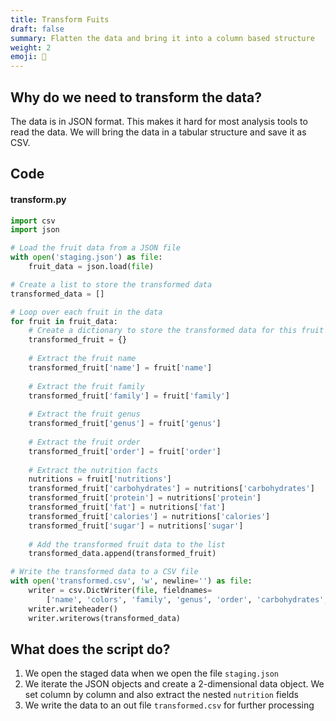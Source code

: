 ```yaml
---
title: Transform Fuits
draft: false
summary: Flatten the data and bring it into a column based structure
weight: 2
emoji: 🎰
---
```


## Why do we need to transform the data?
The data is in JSON format. This makes it hard for most analysis tools to read the data. We will bring the data in a tabular structure and save it as CSV.


## Code

#### transform.py
```python {.codeblock}
import csv
import json

# Load the fruit data from a JSON file
with open('staging.json') as file:
    fruit_data = json.load(file)

# Create a list to store the transformed data
transformed_data = []

# Loop over each fruit in the data
for fruit in fruit_data:
    # Create a dictionary to store the transformed data for this fruit
    transformed_fruit = {}
    
    # Extract the fruit name
    transformed_fruit['name'] = fruit['name']
    
    # Extract the fruit family
    transformed_fruit['family'] = fruit['family']
    
    # Extract the fruit genus
    transformed_fruit['genus'] = fruit['genus']
    
    # Extract the fruit order
    transformed_fruit['order'] = fruit['order']
        
    # Extract the nutrition facts
    nutritions = fruit['nutritions']
    transformed_fruit['carbohydrates'] = nutritions['carbohydrates']
    transformed_fruit['protein'] = nutritions['protein']
    transformed_fruit['fat'] = nutritions['fat']
    transformed_fruit['calories'] = nutritions['calories']
    transformed_fruit['sugar'] = nutritions['sugar']
    
    # Add the transformed fruit data to the list
    transformed_data.append(transformed_fruit)

# Write the transformed data to a CSV file
with open('transformed.csv', 'w', newline='') as file:
    writer = csv.DictWriter(file, fieldnames=
        ['name', 'colors', 'family', 'genus', 'order', 'carbohydrates', 'protein', 'fat', 'calories', 'sugar'])
    writer.writeheader()
    writer.writerows(transformed_data)

```

## What does the script do?

1. We open the staged data when we open the file `staging.json`
2. We iterate the JSON objects and create a 2-dimensional data object. We set column by column and also extract the nested `nutrition` fields
3. We write the data to an out file `transformed.csv` for further processing